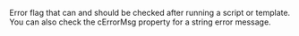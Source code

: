 ﻿Error flag that can and should be checked after running a script or template. You can also check the cErrorMsg property for a string error message.